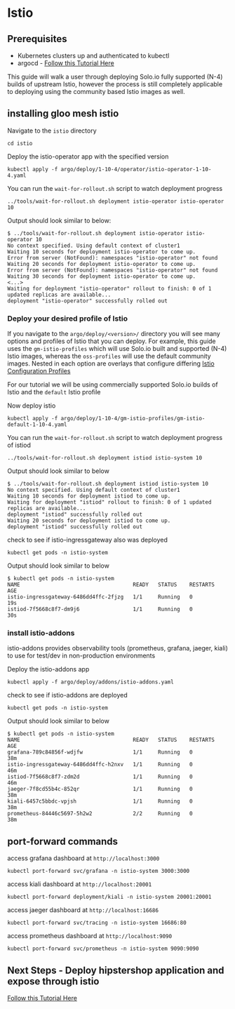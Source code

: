 # Istio

## Prerequisites
- Kubernetes clusters up and authenticated to kubectl
- argocd - [Follow this Tutorial Here](https://github.com/solo-io/gitops-library/tree/main/argocd)

This guide will walk a user through deploying Solo.io fully supported (N-4) builds of upstream Istio, however the process is still completely applicable to deploying using the community based Istio images as well.

## installing gloo mesh istio
Navigate to the `istio` directory
```
cd istio
```

Deploy the istio-operator app with the specified version
```
kubectl apply -f argo/deploy/1-10-4/operator/istio-operator-1-10-4.yaml
```

You can run the `wait-for-rollout.sh` script to watch deployment progress
```
../tools/wait-for-rollout.sh deployment istio-operator istio-operator 10
```

Output should look similar to below:
```
$ ../tools/wait-for-rollout.sh deployment istio-operator istio-operator 10
No context specified. Using default context of cluster1
Waiting 10 seconds for deployment istio-operator to come up.
Error from server (NotFound): namespaces "istio-operator" not found
Waiting 20 seconds for deployment istio-operator to come up.
Error from server (NotFound): namespaces "istio-operator" not found
Waiting 30 seconds for deployment istio-operator to come up.
<...>
Waiting for deployment "istio-operator" rollout to finish: 0 of 1 updated replicas are available...
deployment "istio-operator" successfully rolled out
```

### Deploy your desired profile of Istio
If you navigate to the `argo/deploy/<version>/` directory you will see many options and profiles of Istio that you can deploy. For example, this guide uses the `gm-istio-profiles` which will use Solo.io built and supported (N-4) Istio images, whereas the `oss-profiles` will use the default community images. Nested in each option are overlays that configure differing [Istio Configuration Profiles](https://istio.io/latest/docs/setup/additional-setup/config-profiles/) 

For our tutorial we will be using commercially supported Solo.io builds of Istio and the `default` Istio profile

Now deploy istio
```
kubectl apply -f argo/deploy/1-10-4/gm-istio-profiles/gm-istio-default-1-10-4.yaml
```

You can run the `wait-for-rollout.sh` script to watch deployment progress of istiod
```
../tools/wait-for-rollout.sh deployment istiod istio-system 10
```

Output should look similar to below
```
$ ../tools/wait-for-rollout.sh deployment istiod istio-system 10
No context specified. Using default context of cluster1
Waiting 10 seconds for deployment istiod to come up.
Waiting for deployment "istiod" rollout to finish: 0 of 1 updated replicas are available...
deployment "istiod" successfully rolled out
Waiting 20 seconds for deployment istiod to come up.
deployment "istiod" successfully rolled out
```

check to see if istio-ingressgateway also was deployed
```
kubectl get pods -n istio-system
```

Output should look similar to below
```
$ kubectl get pods -n istio-system
NAME                                    READY   STATUS    RESTARTS   AGE
istio-ingressgateway-6486dd4ffc-2fjzg   1/1     Running   0          19s
istiod-7f5668c8f7-dm9j6                 1/1     Running   0          30s
```

### install istio-addons
istio-addons provides observability tools (prometheus, grafana, jaeger, kiali) to use for test/dev in non-production environments

Deploy the istio-addons app
```
kubectl apply -f argo/deploy/addons/istio-addons.yaml
```

check to see if istio-addons are deployed
```
kubectl get pods -n istio-system
```

Output should look similar to below
```
$ kubectl get pods -n istio-system
NAME                                    READY   STATUS    RESTARTS   AGE
grafana-789c84856f-wdjfw                1/1     Running   0          38m
istio-ingressgateway-6486dd4ffc-h2nxv   1/1     Running   0          46m
istiod-7f5668c8f7-zdm2d                 1/1     Running   0          46m
jaeger-7f8cd55b4c-852qr                 1/1     Running   0          38m
kiali-6457c5bbdc-vpjsh                  1/1     Running   0          38m
prometheus-84446c5697-5h2w2             2/2     Running   0          38m
```

## port-forward commands
access grafana dashboard at `http://localhost:3000`
```
kubectl port-forward svc/grafana -n istio-system 3000:3000
```

access kiali dashboard at `http://localhost:20001`
```
kubectl port-forward deployment/kiali -n istio-system 20001:20001
```

access jaeger dashboard at `http://localhost:16686`
```
kubectl port-forward svc/tracing -n istio-system 16686:80
```

access prometheus dashboard at `http://localhost:9090`
```
kubectl port-forward svc/prometheus -n istio-system 9090:9090
```

## Next Steps - Deploy hipstershop application and expose through istio
[Follow this Tutorial Here](https://github.com/solo-io/gitops-library/tree/main/hipstershop)